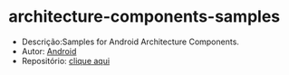# architecture-components-samples

* Descrição:Samples for Android Architecture Components.
* Autor: [Android](https://github.com/android)
* Repositório: [clique aqui](https://github.com/android/architecture-components-samples)
